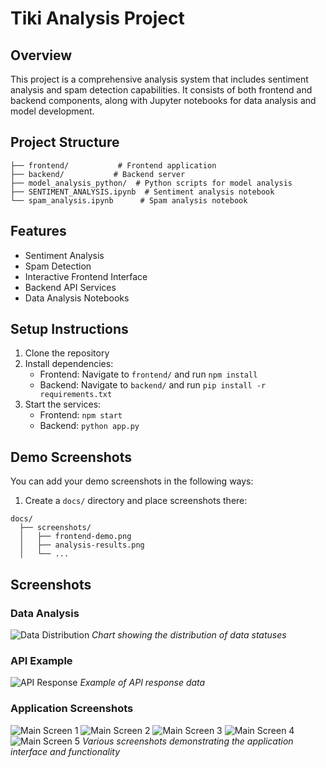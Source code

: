 # Tiki Analysis Project

## Overview
This project is a comprehensive analysis system that includes sentiment analysis and spam detection capabilities. It consists of both frontend and backend components, along with Jupyter notebooks for data analysis and model development.

## Project Structure
```
├── frontend/           # Frontend application
├── backend/           # Backend server
├── model_analysis_python/  # Python scripts for model analysis
├── SENTIMENT_ANALYSIS.ipynb  # Sentiment analysis notebook
└── spam_analysis.ipynb      # Spam analysis notebook
```

## Features
- Sentiment Analysis
- Spam Detection
- Interactive Frontend Interface
- Backend API Services
- Data Analysis Notebooks

## Setup Instructions
1. Clone the repository
2. Install dependencies:
   - Frontend: Navigate to `frontend/` and run `npm install`
   - Backend: Navigate to `backend/` and run `pip install -r requirements.txt`
3. Start the services:
   - Frontend: `npm start`
   - Backend: `python app.py`

## Demo Screenshots
You can add your demo screenshots in the following ways:

1. Create a `docs/` directory and place screenshots there:
```
docs/
  ├── screenshots/
  │   ├── frontend-demo.png
  │   ├── analysis-results.png
  │   └── ...
```

## Screenshots

### Data Analysis
![Data Distribution](screenshots/data_crawled.png)
*Chart showing the distribution of data statuses*

### API Example
![API Response](screenshots/sample_api.png)
*Example of API response data*

### Application Screenshots
![Main Screen 1](screenshots/main_screen1.png)
![Main Screen 2](screenshots/main_screen2.png)
![Main Screen 3](screenshots/main_screen3.png)
![Main Screen 4](screenshots/main_screen4.png)
![Main Screen 5](screenshots/main_screen5.png)
*Various screenshots demonstrating the application interface and functionality*

